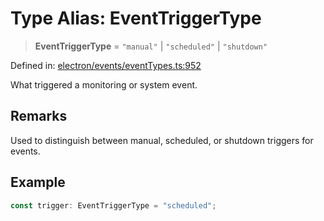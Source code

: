 # Type Alias: EventTriggerType

> **EventTriggerType** = `"manual"` \| `"scheduled"` \| `"shutdown"`

Defined in: [electron/events/eventTypes.ts:952](https://github.com/Nick2bad4u/Uptime-Watcher/blob/main/electron/events/eventTypes.ts#L952)

What triggered a monitoring or system event.

## Remarks

Used to distinguish between manual, scheduled, or shutdown triggers for
events.

## Example

```typescript
const trigger: EventTriggerType = "scheduled";
```
